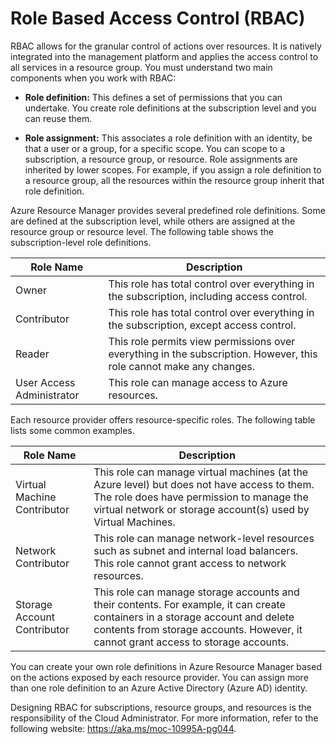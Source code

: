 # Role Based Access Control (RBAC)

RBAC allows for the granular control of actions over resources. It is natively integrated into the management platform and applies the access control to all services in a resource group. You must understand two main components when you work with RBAC:

- **Role definition:** This defines a set of permissions that you can undertake. You create role definitions at the subscription level and you can reuse them.

- **Role assignment:** This associates a role definition with an identity, be that a user or a group, for a specific scope. You can scope to a subscription, a resource group, or resource. Role assignments are inherited by lower scopes. For example, if you assign a role definition to a resource group, all the resources within the resource group inherit that role definition.

Azure Resource Manager provides several predefined role definitions. Some are defined at the subscription level, while others are assigned at the resource group or resource level. The following table shows the subscription-level role definitions.

|Role Name|Description|
|---------|---------|
|Owner|This role has total control over everything in the subscription, including access control.|
|Contributor|This role has total control over everything in the subscription, except access control.|
|Reader|This role permits view permissions over everything in the subscription. However, this role cannot make any changes.|
|User Access Administrator|This role can manage access to Azure resources.|

Each resource provider offers resource-specific roles. The following table lists some common examples.

|Role Name|Description|
|---------|---------|
|Virtual Machine Contributor|This role can manage virtual machines (at the Azure level) but does not have access to them. The role does have permission to manage the virtual network or storage account(s) used by Virtual Machines.|
|Network Contributor|This role can manage network-level resources such as subnet and internal load balancers. This role cannot grant access to network resources.|
|Storage Account Contributor|This role can manage storage accounts and their contents. For example, it can create containers in a storage account and delete contents from storage accounts. However, it cannot grant access to storage accounts.|

You can create your own role definitions in Azure Resource Manager based on the actions exposed by each resource provider. You can assign more than one role definition to an Azure Active Directory (Azure AD) identity.

Designing RBAC for subscriptions, resource groups, and resources is the responsibility of the Cloud Administrator. For more information, refer to the following website: <https://aka.ms/moc-10995A-pg044>.